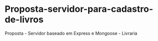 # Proposta-servidor-para-cadastro-de-livros
Proposta - Servidor baseado em Express e Mongoose - Livraria
